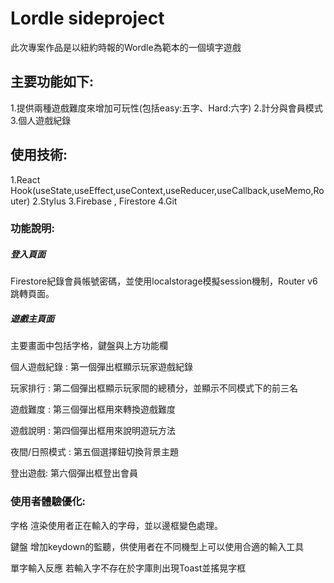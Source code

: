 # Lordle sideproject

此次專案作品是以紐約時報的Wordle為範本的一個填字遊戲

## 主要功能如下:

1.提供兩種遊戲難度來增加可玩性(包括easy:五字、Hard:六字)
2.計分與會員模式
3.個人遊戲紀錄

## 使用技術:

1.React Hook(useState,useEffect,useContext,useReducer,useCallback,useMemo,Router)
2.Stylus
3.Firebase , Firestore
4.Git

### 功能說明:

##### 登入頁面
Firestore紀錄會員帳號密碼，並使用localstorage模擬session機制，Router v6跳轉頁面。
<!-- 會員頁面圖片 -->

##### 遊戲主頁面
主要畫面中包括字格，鍵盤與上方功能欄

<!-- 主畫面圖片 -->

個人遊戲紀錄 :
第一個彈出框顯示玩家遊戲紀錄

玩家排行 :
第二個彈出框顯示玩家間的總積分，並顯示不同模式下的前三名

遊戲難度 :
第三個彈出框用來轉換遊戲難度

遊戲說明 :
第四個彈出框用來說明遊玩方法

夜間/日照模式 :
第五個選擇鈕切換背景主題

登出遊戲:
第六個彈出框登出會員

### 使用者體驗優化:
字格
渲染使用者正在輸入的字母，並以邊框變色處理。

鍵盤
增加keydown的監聽，供使用者在不同機型上可以使用合適的輸入工具

單字輸入反應
若輸入字不存在於字庫則出現Toast並搖晃字框






